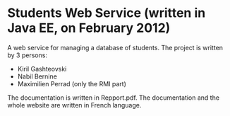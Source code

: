 Students Web Service (written in Java EE, on February 2012)
============================================================

A web service for managing a database of students. The project is written by 3 persons:
* Kiril Gashteovski 
* Nabil Bernine
* Maximilien Perrad (only the RMI part)

The documentation is written in Repport.pdf. The documentation and the whole website are written in French language.
